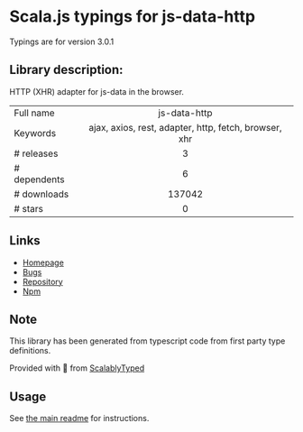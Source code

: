 
# Scala.js typings for js-data-http

Typings are for version 3.0.1

## Library description:
HTTP (XHR) adapter for js-data in the browser.

|                    |                 |
| ------------------ | :-------------: |
| Full name          | js-data-http |
| Keywords           | ajax, axios, rest, adapter, http, fetch, browser, xhr |
| # releases         | 3 |
| # dependents       | 6 |
| # downloads        | 137042 |
| # stars            | 0 |

## Links
- [Homepage](https://github.com/js-data/js-data-http)
- [Bugs](https://github.com/js-data/js-data-http/issues)
- [Repository](https://github.com/js-data/js-data-http)
- [Npm](https://www.npmjs.com/package/js-data-http)
    


## Note
This library has been generated from typescript code from first party type definitions.

Provided with :purple_heart: from [ScalablyTyped](https://github.com/oyvindberg/ScalablyTyped)

## Usage
See [the main readme](../../readme.md) for instructions.


